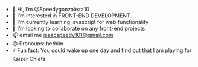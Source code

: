 - 👋 Hi, I’m @Speedygonzalezz10
- 👀 I’m interested in FRONT-END DEVELOPMENT
- 🌱 I’m currently learning javascript for web functionality
- 💞️ I’m looking to collaborate on any front-end projects
- 📫 email me isaacspeedy101@gmail.com
- 😄 Pronouns: he/him
- ⚡ Fun fact: You could wake up one day and find out that I am playing for Kaizer Chiefs

<!---
Speedygonzalezz10/Speedygonzalezz10 is a ✨ special ✨ repository because its `README.md` (this file) appears on your GitHub profile.
You can click the Preview link to take a look at your changes.
--->
